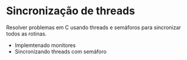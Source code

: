 # Sincronização de threads
 
 Resolver problemas em C usando threads e semáforos para sincronizar todos as rotinas.

 * Implemtenado monitores
 * Sincronizando threads com semáforo